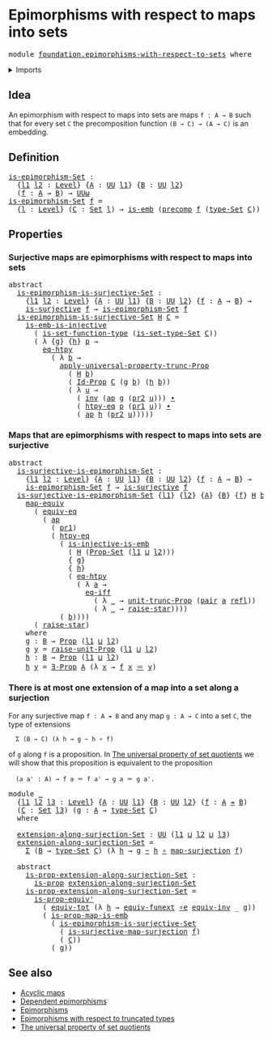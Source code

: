 # Epimorphisms with respect to maps into sets

<pre class="Agda"><a id="56" class="Keyword">module</a> <a id="63" href="foundation.epimorphisms-with-respect-to-sets.html" class="Module">foundation.epimorphisms-with-respect-to-sets</a> <a id="108" class="Keyword">where</a>
</pre>
<details><summary>Imports</summary>

<pre class="Agda"><a id="164" class="Keyword">open</a> <a id="169" class="Keyword">import</a> <a id="176" href="foundation.action-on-identifications-functions.html" class="Module">foundation.action-on-identifications-functions</a>
<a id="223" class="Keyword">open</a> <a id="228" class="Keyword">import</a> <a id="235" href="foundation.dependent-pair-types.html" class="Module">foundation.dependent-pair-types</a>
<a id="267" class="Keyword">open</a> <a id="272" class="Keyword">import</a> <a id="279" href="foundation.existential-quantification.html" class="Module">foundation.existential-quantification</a>
<a id="317" class="Keyword">open</a> <a id="322" class="Keyword">import</a> <a id="329" href="foundation.identity-types.html" class="Module">foundation.identity-types</a>
<a id="355" class="Keyword">open</a> <a id="360" class="Keyword">import</a> <a id="367" href="foundation.propositional-extensionality.html" class="Module">foundation.propositional-extensionality</a>
<a id="407" class="Keyword">open</a> <a id="412" class="Keyword">import</a> <a id="419" href="foundation.propositional-truncations.html" class="Module">foundation.propositional-truncations</a>
<a id="456" class="Keyword">open</a> <a id="461" class="Keyword">import</a> <a id="468" href="foundation.sets.html" class="Module">foundation.sets</a>
<a id="484" class="Keyword">open</a> <a id="489" class="Keyword">import</a> <a id="496" href="foundation.surjective-maps.html" class="Module">foundation.surjective-maps</a>
<a id="523" class="Keyword">open</a> <a id="528" class="Keyword">import</a> <a id="535" href="foundation.unit-type.html" class="Module">foundation.unit-type</a>
<a id="556" class="Keyword">open</a> <a id="561" class="Keyword">import</a> <a id="568" href="foundation.universe-levels.html" class="Module">foundation.universe-levels</a>

<a id="596" class="Keyword">open</a> <a id="601" class="Keyword">import</a> <a id="608" href="foundation-core.embeddings.html" class="Module">foundation-core.embeddings</a>
<a id="635" class="Keyword">open</a> <a id="640" class="Keyword">import</a> <a id="647" href="foundation-core.equivalences.html" class="Module">foundation-core.equivalences</a>
<a id="676" class="Keyword">open</a> <a id="681" class="Keyword">import</a> <a id="688" href="foundation-core.function-extensionality.html" class="Module">foundation-core.function-extensionality</a>
<a id="728" class="Keyword">open</a> <a id="733" class="Keyword">import</a> <a id="740" href="foundation-core.function-types.html" class="Module">foundation-core.function-types</a>
<a id="771" class="Keyword">open</a> <a id="776" class="Keyword">import</a> <a id="783" href="foundation-core.functoriality-dependent-pair-types.html" class="Module">foundation-core.functoriality-dependent-pair-types</a>
<a id="834" class="Keyword">open</a> <a id="839" class="Keyword">import</a> <a id="846" href="foundation-core.homotopies.html" class="Module">foundation-core.homotopies</a>
<a id="873" class="Keyword">open</a> <a id="878" class="Keyword">import</a> <a id="885" href="foundation-core.injective-maps.html" class="Module">foundation-core.injective-maps</a>
<a id="916" class="Keyword">open</a> <a id="921" class="Keyword">import</a> <a id="928" href="foundation-core.precomposition-functions.html" class="Module">foundation-core.precomposition-functions</a>
<a id="969" class="Keyword">open</a> <a id="974" class="Keyword">import</a> <a id="981" href="foundation-core.propositional-maps.html" class="Module">foundation-core.propositional-maps</a>
<a id="1016" class="Keyword">open</a> <a id="1021" class="Keyword">import</a> <a id="1028" href="foundation-core.propositions.html" class="Module">foundation-core.propositions</a>
<a id="1057" class="Keyword">open</a> <a id="1062" class="Keyword">import</a> <a id="1069" href="foundation-core.univalence.html" class="Module">foundation-core.univalence</a>
</pre>
</details>

## Idea

An epimorphism with respect to maps into sets are maps `f : A → B` such that for
every set `C` the precomposition function `(B → C) → (A → C)` is an embedding.

## Definition

<pre class="Agda"><a id="is-epimorphism-Set"></a><a id="1306" href="foundation.epimorphisms-with-respect-to-sets.html#1306" class="Function">is-epimorphism-Set</a> <a id="1325" class="Symbol">:</a>
  <a id="1329" class="Symbol">{</a><a id="1330" href="foundation.epimorphisms-with-respect-to-sets.html#1330" class="Bound">l1</a> <a id="1333" href="foundation.epimorphisms-with-respect-to-sets.html#1333" class="Bound">l2</a> <a id="1336" class="Symbol">:</a> <a id="1338" href="Agda.Primitive.html#742" class="Postulate">Level</a><a id="1343" class="Symbol">}</a> <a id="1345" class="Symbol">{</a><a id="1346" href="foundation.epimorphisms-with-respect-to-sets.html#1346" class="Bound">A</a> <a id="1348" class="Symbol">:</a> <a id="1350" href="Agda.Primitive.html#388" class="Primitive">UU</a> <a id="1353" href="foundation.epimorphisms-with-respect-to-sets.html#1330" class="Bound">l1</a><a id="1355" class="Symbol">}</a> <a id="1357" class="Symbol">{</a><a id="1358" href="foundation.epimorphisms-with-respect-to-sets.html#1358" class="Bound">B</a> <a id="1360" class="Symbol">:</a> <a id="1362" href="Agda.Primitive.html#388" class="Primitive">UU</a> <a id="1365" href="foundation.epimorphisms-with-respect-to-sets.html#1333" class="Bound">l2</a><a id="1367" class="Symbol">}</a>
  <a id="1371" class="Symbol">(</a><a id="1372" href="foundation.epimorphisms-with-respect-to-sets.html#1372" class="Bound">f</a> <a id="1374" class="Symbol">:</a> <a id="1376" href="foundation.epimorphisms-with-respect-to-sets.html#1346" class="Bound">A</a> <a id="1378" class="Symbol">→</a> <a id="1380" href="foundation.epimorphisms-with-respect-to-sets.html#1358" class="Bound">B</a><a id="1381" class="Symbol">)</a> <a id="1383" class="Symbol">→</a> <a id="1385" href="Agda.Primitive.html#512" class="Primitive">UUω</a>
<a id="1389" href="foundation.epimorphisms-with-respect-to-sets.html#1306" class="Function">is-epimorphism-Set</a> <a id="1408" href="foundation.epimorphisms-with-respect-to-sets.html#1408" class="Bound">f</a> <a id="1410" class="Symbol">=</a>
  <a id="1414" class="Symbol">{</a><a id="1415" href="foundation.epimorphisms-with-respect-to-sets.html#1415" class="Bound">l</a> <a id="1417" class="Symbol">:</a> <a id="1419" href="Agda.Primitive.html#742" class="Postulate">Level</a><a id="1424" class="Symbol">}</a> <a id="1426" class="Symbol">(</a><a id="1427" href="foundation.epimorphisms-with-respect-to-sets.html#1427" class="Bound">C</a> <a id="1429" class="Symbol">:</a> <a id="1431" href="foundation-core.sets.html#689" class="Function">Set</a> <a id="1435" href="foundation.epimorphisms-with-respect-to-sets.html#1415" class="Bound">l</a><a id="1436" class="Symbol">)</a> <a id="1438" class="Symbol">→</a> <a id="1440" href="foundation-core.embeddings.html#1086" class="Function">is-emb</a> <a id="1447" class="Symbol">(</a><a id="1448" href="foundation-core.precomposition-functions.html#582" class="Function">precomp</a> <a id="1456" href="foundation.epimorphisms-with-respect-to-sets.html#1408" class="Bound">f</a> <a id="1458" class="Symbol">(</a><a id="1459" href="foundation-core.sets.html#792" class="Function">type-Set</a> <a id="1468" href="foundation.epimorphisms-with-respect-to-sets.html#1427" class="Bound">C</a><a id="1469" class="Symbol">))</a>
</pre>
## Properties

### Surjective maps are epimorphisms with respect to maps into sets

<pre class="Agda"><a id="1569" class="Keyword">abstract</a>
  <a id="is-epimorphism-is-surjective-Set"></a><a id="1580" href="foundation.epimorphisms-with-respect-to-sets.html#1580" class="Function">is-epimorphism-is-surjective-Set</a> <a id="1613" class="Symbol">:</a>
    <a id="1619" class="Symbol">{</a><a id="1620" href="foundation.epimorphisms-with-respect-to-sets.html#1620" class="Bound">l1</a> <a id="1623" href="foundation.epimorphisms-with-respect-to-sets.html#1623" class="Bound">l2</a> <a id="1626" class="Symbol">:</a> <a id="1628" href="Agda.Primitive.html#742" class="Postulate">Level</a><a id="1633" class="Symbol">}</a> <a id="1635" class="Symbol">{</a><a id="1636" href="foundation.epimorphisms-with-respect-to-sets.html#1636" class="Bound">A</a> <a id="1638" class="Symbol">:</a> <a id="1640" href="Agda.Primitive.html#388" class="Primitive">UU</a> <a id="1643" href="foundation.epimorphisms-with-respect-to-sets.html#1620" class="Bound">l1</a><a id="1645" class="Symbol">}</a> <a id="1647" class="Symbol">{</a><a id="1648" href="foundation.epimorphisms-with-respect-to-sets.html#1648" class="Bound">B</a> <a id="1650" class="Symbol">:</a> <a id="1652" href="Agda.Primitive.html#388" class="Primitive">UU</a> <a id="1655" href="foundation.epimorphisms-with-respect-to-sets.html#1623" class="Bound">l2</a><a id="1657" class="Symbol">}</a> <a id="1659" class="Symbol">{</a><a id="1660" href="foundation.epimorphisms-with-respect-to-sets.html#1660" class="Bound">f</a> <a id="1662" class="Symbol">:</a> <a id="1664" href="foundation.epimorphisms-with-respect-to-sets.html#1636" class="Bound">A</a> <a id="1666" class="Symbol">→</a> <a id="1668" href="foundation.epimorphisms-with-respect-to-sets.html#1648" class="Bound">B</a><a id="1669" class="Symbol">}</a> <a id="1671" class="Symbol">→</a>
    <a id="1677" href="foundation.surjective-maps.html#2240" class="Function">is-surjective</a> <a id="1691" href="foundation.epimorphisms-with-respect-to-sets.html#1660" class="Bound">f</a> <a id="1693" class="Symbol">→</a> <a id="1695" href="foundation.epimorphisms-with-respect-to-sets.html#1306" class="Function">is-epimorphism-Set</a> <a id="1714" href="foundation.epimorphisms-with-respect-to-sets.html#1660" class="Bound">f</a>
  <a id="1718" href="foundation.epimorphisms-with-respect-to-sets.html#1580" class="Function">is-epimorphism-is-surjective-Set</a> <a id="1751" href="foundation.epimorphisms-with-respect-to-sets.html#1751" class="Bound">H</a> <a id="1753" href="foundation.epimorphisms-with-respect-to-sets.html#1753" class="Bound">C</a> <a id="1755" class="Symbol">=</a>
    <a id="1761" href="foundation-core.injective-maps.html#4734" class="Function">is-emb-is-injective</a>
      <a id="1787" class="Symbol">(</a> <a id="1789" href="foundation.sets.html#3736" class="Function">is-set-function-type</a> <a id="1810" class="Symbol">(</a><a id="1811" href="foundation-core.sets.html#843" class="Function">is-set-type-Set</a> <a id="1827" href="foundation.epimorphisms-with-respect-to-sets.html#1753" class="Bound">C</a><a id="1828" class="Symbol">))</a>
      <a id="1837" class="Symbol">(</a> <a id="1839" class="Symbol">λ</a> <a id="1841" class="Symbol">{</a><a id="1842" href="foundation.epimorphisms-with-respect-to-sets.html#1842" class="Bound">g</a><a id="1843" class="Symbol">}</a> <a id="1845" class="Symbol">{</a><a id="1846" href="foundation.epimorphisms-with-respect-to-sets.html#1846" class="Bound">h</a><a id="1847" class="Symbol">}</a> <a id="1849" href="foundation.epimorphisms-with-respect-to-sets.html#1849" class="Bound">p</a> <a id="1851" class="Symbol">→</a>
        <a id="1861" href="foundation-core.function-extensionality.html#3024" class="Function">eq-htpy</a>
          <a id="1879" class="Symbol">(</a> <a id="1881" class="Symbol">λ</a> <a id="1883" href="foundation.epimorphisms-with-respect-to-sets.html#1883" class="Bound">b</a> <a id="1885" class="Symbol">→</a>
            <a id="1899" href="foundation.propositional-truncations.html#4944" class="Function">apply-universal-property-trunc-Prop</a>
              <a id="1949" class="Symbol">(</a> <a id="1951" href="foundation.epimorphisms-with-respect-to-sets.html#1751" class="Bound">H</a> <a id="1953" href="foundation.epimorphisms-with-respect-to-sets.html#1883" class="Bound">b</a><a id="1954" class="Symbol">)</a>
              <a id="1970" class="Symbol">(</a> <a id="1972" href="foundation-core.sets.html#908" class="Function">Id-Prop</a> <a id="1980" href="foundation.epimorphisms-with-respect-to-sets.html#1753" class="Bound">C</a> <a id="1982" class="Symbol">(</a><a id="1983" href="foundation.epimorphisms-with-respect-to-sets.html#1842" class="Bound">g</a> <a id="1985" href="foundation.epimorphisms-with-respect-to-sets.html#1883" class="Bound">b</a><a id="1986" class="Symbol">)</a> <a id="1988" class="Symbol">(</a><a id="1989" href="foundation.epimorphisms-with-respect-to-sets.html#1846" class="Bound">h</a> <a id="1991" href="foundation.epimorphisms-with-respect-to-sets.html#1883" class="Bound">b</a><a id="1992" class="Symbol">))</a>
              <a id="2009" class="Symbol">(</a> <a id="2011" class="Symbol">λ</a> <a id="2013" href="foundation.epimorphisms-with-respect-to-sets.html#2013" class="Bound">u</a> <a id="2015" class="Symbol">→</a>
                <a id="2033" class="Symbol">(</a> <a id="2035" href="foundation-core.identity-types.html#3206" class="Function">inv</a> <a id="2039" class="Symbol">(</a><a id="2040" href="foundation.action-on-identifications-functions.html#730" class="Function">ap</a> <a id="2043" href="foundation.epimorphisms-with-respect-to-sets.html#1842" class="Bound">g</a> <a id="2045" class="Symbol">(</a><a id="2046" href="foundation.dependent-pair-types.html#615" class="Field">pr2</a> <a id="2050" href="foundation.epimorphisms-with-respect-to-sets.html#2013" class="Bound">u</a><a id="2051" class="Symbol">)))</a> <a id="2055" href="foundation-core.identity-types.html#2902" class="Function Operator">∙</a>
                <a id="2073" class="Symbol">(</a> <a id="2075" href="foundation-core.function-extensionality.html#1416" class="Function">htpy-eq</a> <a id="2083" href="foundation.epimorphisms-with-respect-to-sets.html#1849" class="Bound">p</a> <a id="2085" class="Symbol">(</a><a id="2086" href="foundation.dependent-pair-types.html#603" class="Field">pr1</a> <a id="2090" href="foundation.epimorphisms-with-respect-to-sets.html#2013" class="Bound">u</a><a id="2091" class="Symbol">))</a> <a id="2094" href="foundation-core.identity-types.html#2902" class="Function Operator">∙</a>
                <a id="2112" class="Symbol">(</a> <a id="2114" href="foundation.action-on-identifications-functions.html#730" class="Function">ap</a> <a id="2117" href="foundation.epimorphisms-with-respect-to-sets.html#1846" class="Bound">h</a> <a id="2119" class="Symbol">(</a><a id="2120" href="foundation.dependent-pair-types.html#615" class="Field">pr2</a> <a id="2124" href="foundation.epimorphisms-with-respect-to-sets.html#2013" class="Bound">u</a><a id="2125" class="Symbol">)))))</a>
</pre>
### Maps that are epimorphisms with respect to maps into sets are surjective

<pre class="Agda"><a id="2222" class="Keyword">abstract</a>
  <a id="is-surjective-is-epimorphism-Set"></a><a id="2233" href="foundation.epimorphisms-with-respect-to-sets.html#2233" class="Function">is-surjective-is-epimorphism-Set</a> <a id="2266" class="Symbol">:</a>
    <a id="2272" class="Symbol">{</a><a id="2273" href="foundation.epimorphisms-with-respect-to-sets.html#2273" class="Bound">l1</a> <a id="2276" href="foundation.epimorphisms-with-respect-to-sets.html#2276" class="Bound">l2</a> <a id="2279" class="Symbol">:</a> <a id="2281" href="Agda.Primitive.html#742" class="Postulate">Level</a><a id="2286" class="Symbol">}</a> <a id="2288" class="Symbol">{</a><a id="2289" href="foundation.epimorphisms-with-respect-to-sets.html#2289" class="Bound">A</a> <a id="2291" class="Symbol">:</a> <a id="2293" href="Agda.Primitive.html#388" class="Primitive">UU</a> <a id="2296" href="foundation.epimorphisms-with-respect-to-sets.html#2273" class="Bound">l1</a><a id="2298" class="Symbol">}</a> <a id="2300" class="Symbol">{</a><a id="2301" href="foundation.epimorphisms-with-respect-to-sets.html#2301" class="Bound">B</a> <a id="2303" class="Symbol">:</a> <a id="2305" href="Agda.Primitive.html#388" class="Primitive">UU</a> <a id="2308" href="foundation.epimorphisms-with-respect-to-sets.html#2276" class="Bound">l2</a><a id="2310" class="Symbol">}</a> <a id="2312" class="Symbol">{</a><a id="2313" href="foundation.epimorphisms-with-respect-to-sets.html#2313" class="Bound">f</a> <a id="2315" class="Symbol">:</a> <a id="2317" href="foundation.epimorphisms-with-respect-to-sets.html#2289" class="Bound">A</a> <a id="2319" class="Symbol">→</a> <a id="2321" href="foundation.epimorphisms-with-respect-to-sets.html#2301" class="Bound">B</a><a id="2322" class="Symbol">}</a> <a id="2324" class="Symbol">→</a>
    <a id="2330" href="foundation.epimorphisms-with-respect-to-sets.html#1306" class="Function">is-epimorphism-Set</a> <a id="2349" href="foundation.epimorphisms-with-respect-to-sets.html#2313" class="Bound">f</a> <a id="2351" class="Symbol">→</a> <a id="2353" href="foundation.surjective-maps.html#2240" class="Function">is-surjective</a> <a id="2367" href="foundation.epimorphisms-with-respect-to-sets.html#2313" class="Bound">f</a>
  <a id="2371" href="foundation.epimorphisms-with-respect-to-sets.html#2233" class="Function">is-surjective-is-epimorphism-Set</a> <a id="2404" class="Symbol">{</a><a id="2405" href="foundation.epimorphisms-with-respect-to-sets.html#2405" class="Bound">l1</a><a id="2407" class="Symbol">}</a> <a id="2409" class="Symbol">{</a><a id="2410" href="foundation.epimorphisms-with-respect-to-sets.html#2410" class="Bound">l2</a><a id="2412" class="Symbol">}</a> <a id="2414" class="Symbol">{</a><a id="2415" href="foundation.epimorphisms-with-respect-to-sets.html#2415" class="Bound">A</a><a id="2416" class="Symbol">}</a> <a id="2418" class="Symbol">{</a><a id="2419" href="foundation.epimorphisms-with-respect-to-sets.html#2419" class="Bound">B</a><a id="2420" class="Symbol">}</a> <a id="2422" class="Symbol">{</a><a id="2423" href="foundation.epimorphisms-with-respect-to-sets.html#2423" class="Bound">f</a><a id="2424" class="Symbol">}</a> <a id="2426" href="foundation.epimorphisms-with-respect-to-sets.html#2426" class="Bound">H</a> <a id="2428" href="foundation.epimorphisms-with-respect-to-sets.html#2428" class="Bound">b</a> <a id="2430" class="Symbol">=</a>
    <a id="2436" href="foundation-core.equivalences.html#2869" class="Function">map-equiv</a>
      <a id="2452" class="Symbol">(</a> <a id="2454" href="foundation-core.univalence.html#855" class="Function">equiv-eq</a>
        <a id="2471" class="Symbol">(</a> <a id="2473" href="foundation.action-on-identifications-functions.html#730" class="Function">ap</a>
          <a id="2486" class="Symbol">(</a> <a id="2488" href="foundation.dependent-pair-types.html#603" class="Field">pr1</a><a id="2491" class="Symbol">)</a>
          <a id="2503" class="Symbol">(</a> <a id="2505" href="foundation-core.function-extensionality.html#1416" class="Function">htpy-eq</a>
            <a id="2525" class="Symbol">(</a> <a id="2527" href="foundation-core.injective-maps.html#3789" class="Function">is-injective-is-emb</a>
              <a id="2561" class="Symbol">(</a> <a id="2563" href="foundation.epimorphisms-with-respect-to-sets.html#2426" class="Bound">H</a> <a id="2565" class="Symbol">(</a><a id="2566" href="foundation.propositional-extensionality.html#3271" class="Function">Prop-Set</a> <a id="2575" class="Symbol">(</a><a id="2576" href="foundation.epimorphisms-with-respect-to-sets.html#2405" class="Bound">l1</a> <a id="2579" href="Agda.Primitive.html#961" class="Primitive Operator">⊔</a> <a id="2581" href="foundation.epimorphisms-with-respect-to-sets.html#2410" class="Bound">l2</a><a id="2583" class="Symbol">)))</a>
              <a id="2601" class="Symbol">{</a> <a id="2603" href="foundation.epimorphisms-with-respect-to-sets.html#2854" class="Function">g</a><a id="2604" class="Symbol">}</a>
              <a id="2620" class="Symbol">{</a> <a id="2622" href="foundation.epimorphisms-with-respect-to-sets.html#2917" class="Function">h</a><a id="2623" class="Symbol">}</a>
              <a id="2639" class="Symbol">(</a> <a id="2641" href="foundation-core.function-extensionality.html#3024" class="Function">eq-htpy</a>
                <a id="2665" class="Symbol">(</a> <a id="2667" class="Symbol">λ</a> <a id="2669" href="foundation.epimorphisms-with-respect-to-sets.html#2669" class="Bound">a</a> <a id="2671" class="Symbol">→</a>
                  <a id="2691" href="foundation.propositional-extensionality.html#2408" class="Function">eq-iff</a>
                    <a id="2718" class="Symbol">(</a> <a id="2720" class="Symbol">λ</a> <a id="2722" href="foundation.epimorphisms-with-respect-to-sets.html#2722" class="Bound">_</a> <a id="2724" class="Symbol">→</a> <a id="2726" href="foundation.propositional-truncations.html#1467" class="Function">unit-trunc-Prop</a> <a id="2742" class="Symbol">(</a><a id="2743" href="foundation.dependent-pair-types.html#586" class="InductiveConstructor">pair</a> <a id="2748" href="foundation.epimorphisms-with-respect-to-sets.html#2669" class="Bound">a</a> <a id="2750" href="foundation-core.identity-types.html#1922" class="InductiveConstructor">refl</a><a id="2754" class="Symbol">))</a>
                    <a id="2777" class="Symbol">(</a> <a id="2779" class="Symbol">λ</a> <a id="2781" href="foundation.epimorphisms-with-respect-to-sets.html#2781" class="Bound">_</a> <a id="2783" class="Symbol">→</a> <a id="2785" href="foundation.unit-type.html#1412" class="Function">raise-star</a><a id="2795" class="Symbol">))))</a>
            <a id="2812" class="Symbol">(</a> <a id="2814" href="foundation.epimorphisms-with-respect-to-sets.html#2428" class="Bound">b</a><a id="2815" class="Symbol">))))</a>
      <a id="2826" class="Symbol">(</a> <a id="2828" href="foundation.unit-type.html#1412" class="Function">raise-star</a><a id="2838" class="Symbol">)</a>
    <a id="2844" class="Keyword">where</a>
    <a id="2854" href="foundation.epimorphisms-with-respect-to-sets.html#2854" class="Function">g</a> <a id="2856" class="Symbol">:</a> <a id="2858" href="foundation.epimorphisms-with-respect-to-sets.html#2419" class="Bound">B</a> <a id="2860" class="Symbol">→</a> <a id="2862" href="foundation-core.propositions.html#949" class="Function">Prop</a> <a id="2867" class="Symbol">(</a><a id="2868" href="foundation.epimorphisms-with-respect-to-sets.html#2405" class="Bound">l1</a> <a id="2871" href="Agda.Primitive.html#961" class="Primitive Operator">⊔</a> <a id="2873" href="foundation.epimorphisms-with-respect-to-sets.html#2410" class="Bound">l2</a><a id="2875" class="Symbol">)</a>
    <a id="2881" href="foundation.epimorphisms-with-respect-to-sets.html#2854" class="Function">g</a> <a id="2883" href="foundation.epimorphisms-with-respect-to-sets.html#2883" class="Bound">y</a> <a id="2885" class="Symbol">=</a> <a id="2887" href="foundation.unit-type.html#3474" class="Function">raise-unit-Prop</a> <a id="2903" class="Symbol">(</a><a id="2904" href="foundation.epimorphisms-with-respect-to-sets.html#2405" class="Bound">l1</a> <a id="2907" href="Agda.Primitive.html#961" class="Primitive Operator">⊔</a> <a id="2909" href="foundation.epimorphisms-with-respect-to-sets.html#2410" class="Bound">l2</a><a id="2911" class="Symbol">)</a>
    <a id="2917" href="foundation.epimorphisms-with-respect-to-sets.html#2917" class="Function">h</a> <a id="2919" class="Symbol">:</a> <a id="2921" href="foundation.epimorphisms-with-respect-to-sets.html#2419" class="Bound">B</a> <a id="2923" class="Symbol">→</a> <a id="2925" href="foundation-core.propositions.html#949" class="Function">Prop</a> <a id="2930" class="Symbol">(</a><a id="2931" href="foundation.epimorphisms-with-respect-to-sets.html#2405" class="Bound">l1</a> <a id="2934" href="Agda.Primitive.html#961" class="Primitive Operator">⊔</a> <a id="2936" href="foundation.epimorphisms-with-respect-to-sets.html#2410" class="Bound">l2</a><a id="2938" class="Symbol">)</a>
    <a id="2944" href="foundation.epimorphisms-with-respect-to-sets.html#2917" class="Function">h</a> <a id="2946" href="foundation.epimorphisms-with-respect-to-sets.html#2946" class="Bound">y</a> <a id="2948" class="Symbol">=</a> <a id="2950" href="foundation.existential-quantification.html#1568" class="Function">∃-Prop</a> <a id="2957" href="foundation.epimorphisms-with-respect-to-sets.html#2415" class="Bound">A</a> <a id="2959" class="Symbol">(λ</a> <a id="2962" href="foundation.epimorphisms-with-respect-to-sets.html#2962" class="Bound">x</a> <a id="2964" class="Symbol">→</a> <a id="2966" href="foundation.epimorphisms-with-respect-to-sets.html#2423" class="Bound">f</a> <a id="2968" href="foundation.epimorphisms-with-respect-to-sets.html#2962" class="Bound">x</a> <a id="2970" href="foundation-core.identity-types.html#1953" class="Function Operator">＝</a> <a id="2972" href="foundation.epimorphisms-with-respect-to-sets.html#2946" class="Bound">y</a><a id="2973" class="Symbol">)</a>
</pre>
### There is at most one extension of a map into a set along a surjection

For any surjective map `f : A ↠ B` and any map `g : A → C` into a set `C`, the
type of extensions

```text
  Σ (B → C) (λ h → g ~ h ∘ f)
```

of `g` along `f` is a proposition. In
[The universal property of set quotients](foundation.universal-property-set-quotients.md)
we will show that this proposition is equivalent to the proposition

```text
  (a a' : A) → f a ＝ f a' → g a ＝ g a'.
```

<pre class="Agda"><a id="3455" class="Keyword">module</a> <a id="3462" href="foundation.epimorphisms-with-respect-to-sets.html#3462" class="Module">_</a>
  <a id="3466" class="Symbol">{</a><a id="3467" href="foundation.epimorphisms-with-respect-to-sets.html#3467" class="Bound">l1</a> <a id="3470" href="foundation.epimorphisms-with-respect-to-sets.html#3470" class="Bound">l2</a> <a id="3473" href="foundation.epimorphisms-with-respect-to-sets.html#3473" class="Bound">l3</a> <a id="3476" class="Symbol">:</a> <a id="3478" href="Agda.Primitive.html#742" class="Postulate">Level</a><a id="3483" class="Symbol">}</a> <a id="3485" class="Symbol">{</a><a id="3486" href="foundation.epimorphisms-with-respect-to-sets.html#3486" class="Bound">A</a> <a id="3488" class="Symbol">:</a> <a id="3490" href="Agda.Primitive.html#388" class="Primitive">UU</a> <a id="3493" href="foundation.epimorphisms-with-respect-to-sets.html#3467" class="Bound">l1</a><a id="3495" class="Symbol">}</a> <a id="3497" class="Symbol">{</a><a id="3498" href="foundation.epimorphisms-with-respect-to-sets.html#3498" class="Bound">B</a> <a id="3500" class="Symbol">:</a> <a id="3502" href="Agda.Primitive.html#388" class="Primitive">UU</a> <a id="3505" href="foundation.epimorphisms-with-respect-to-sets.html#3470" class="Bound">l2</a><a id="3507" class="Symbol">}</a> <a id="3509" class="Symbol">(</a><a id="3510" href="foundation.epimorphisms-with-respect-to-sets.html#3510" class="Bound">f</a> <a id="3512" class="Symbol">:</a> <a id="3514" href="foundation.epimorphisms-with-respect-to-sets.html#3486" class="Bound">A</a> <a id="3516" href="foundation.surjective-maps.html#2563" class="Function Operator">↠</a> <a id="3518" href="foundation.epimorphisms-with-respect-to-sets.html#3498" class="Bound">B</a><a id="3519" class="Symbol">)</a>
  <a id="3523" class="Symbol">(</a><a id="3524" href="foundation.epimorphisms-with-respect-to-sets.html#3524" class="Bound">C</a> <a id="3526" class="Symbol">:</a> <a id="3528" href="foundation-core.sets.html#689" class="Function">Set</a> <a id="3532" href="foundation.epimorphisms-with-respect-to-sets.html#3473" class="Bound">l3</a><a id="3534" class="Symbol">)</a> <a id="3536" class="Symbol">(</a><a id="3537" href="foundation.epimorphisms-with-respect-to-sets.html#3537" class="Bound">g</a> <a id="3539" class="Symbol">:</a> <a id="3541" href="foundation.epimorphisms-with-respect-to-sets.html#3486" class="Bound">A</a> <a id="3543" class="Symbol">→</a> <a id="3545" href="foundation-core.sets.html#792" class="Function">type-Set</a> <a id="3554" href="foundation.epimorphisms-with-respect-to-sets.html#3524" class="Bound">C</a><a id="3555" class="Symbol">)</a>
  <a id="3559" class="Keyword">where</a>

  <a id="3568" href="foundation.epimorphisms-with-respect-to-sets.html#3568" class="Function">extension-along-surjection-Set</a> <a id="3599" class="Symbol">:</a> <a id="3601" href="Agda.Primitive.html#388" class="Primitive">UU</a> <a id="3604" class="Symbol">(</a><a id="3605" href="foundation.epimorphisms-with-respect-to-sets.html#3467" class="Bound">l1</a> <a id="3608" href="Agda.Primitive.html#961" class="Primitive Operator">⊔</a> <a id="3610" href="foundation.epimorphisms-with-respect-to-sets.html#3470" class="Bound">l2</a> <a id="3613" href="Agda.Primitive.html#961" class="Primitive Operator">⊔</a> <a id="3615" href="foundation.epimorphisms-with-respect-to-sets.html#3473" class="Bound">l3</a><a id="3617" class="Symbol">)</a>
  <a id="3621" href="foundation.epimorphisms-with-respect-to-sets.html#3568" class="Function">extension-along-surjection-Set</a> <a id="3652" class="Symbol">=</a>
    <a id="3658" href="foundation.dependent-pair-types.html#505" class="Record">Σ</a> <a id="3660" class="Symbol">(</a><a id="3661" href="foundation.epimorphisms-with-respect-to-sets.html#3498" class="Bound">B</a> <a id="3663" class="Symbol">→</a> <a id="3665" href="foundation-core.sets.html#792" class="Function">type-Set</a> <a id="3674" href="foundation.epimorphisms-with-respect-to-sets.html#3524" class="Bound">C</a><a id="3675" class="Symbol">)</a> <a id="3677" class="Symbol">(λ</a> <a id="3680" href="foundation.epimorphisms-with-respect-to-sets.html#3680" class="Bound">h</a> <a id="3682" class="Symbol">→</a> <a id="3684" href="foundation.epimorphisms-with-respect-to-sets.html#3537" class="Bound">g</a> <a id="3686" href="foundation-core.homotopies.html#2717" class="Function Operator">~</a> <a id="3688" href="foundation.epimorphisms-with-respect-to-sets.html#3680" class="Bound">h</a> <a id="3690" href="foundation-core.function-types.html#455" class="Function Operator">∘</a> <a id="3692" href="foundation.surjective-maps.html#2723" class="Function">map-surjection</a> <a id="3707" href="foundation.epimorphisms-with-respect-to-sets.html#3510" class="Bound">f</a><a id="3708" class="Symbol">)</a>

  <a id="3713" class="Keyword">abstract</a>
    <a id="3726" href="foundation.epimorphisms-with-respect-to-sets.html#3726" class="Function">is-prop-extension-along-surjection-Set</a> <a id="3765" class="Symbol">:</a>
      <a id="3773" href="foundation-core.propositions.html#867" class="Function">is-prop</a> <a id="3781" href="foundation.epimorphisms-with-respect-to-sets.html#3568" class="Function">extension-along-surjection-Set</a>
    <a id="3816" href="foundation.epimorphisms-with-respect-to-sets.html#3726" class="Function">is-prop-extension-along-surjection-Set</a> <a id="3855" class="Symbol">=</a>
      <a id="3863" href="foundation-core.propositions.html#4423" class="Function">is-prop-equiv&#39;</a>
        <a id="3886" class="Symbol">(</a> <a id="3888" href="foundation-core.functoriality-dependent-pair-types.html#6989" class="Function">equiv-tot</a> <a id="3898" class="Symbol">(λ</a> <a id="3901" href="foundation.epimorphisms-with-respect-to-sets.html#3901" class="Bound">h</a> <a id="3903" class="Symbol">→</a> <a id="3905" href="foundation-core.function-extensionality.html#2891" class="Function">equiv-funext</a> <a id="3918" href="foundation-core.equivalences.html#12664" class="Function Operator">∘e</a> <a id="3921" href="foundation.identity-types.html#1979" class="Function">equiv-inv</a> <a id="3931" class="Symbol">_</a> <a id="3933" href="foundation.epimorphisms-with-respect-to-sets.html#3537" class="Bound">g</a><a id="3934" class="Symbol">))</a>
        <a id="3945" class="Symbol">(</a> <a id="3947" href="foundation-core.propositional-maps.html#2396" class="Function">is-prop-map-is-emb</a>
          <a id="3976" class="Symbol">(</a> <a id="3978" href="foundation.epimorphisms-with-respect-to-sets.html#1580" class="Function">is-epimorphism-is-surjective-Set</a>
            <a id="4023" class="Symbol">(</a> <a id="4025" href="foundation.surjective-maps.html#2774" class="Function">is-surjective-map-surjection</a> <a id="4054" href="foundation.epimorphisms-with-respect-to-sets.html#3510" class="Bound">f</a><a id="4055" class="Symbol">)</a>
            <a id="4069" class="Symbol">(</a> <a id="4071" href="foundation.epimorphisms-with-respect-to-sets.html#3524" class="Bound">C</a><a id="4072" class="Symbol">))</a>
          <a id="4085" class="Symbol">(</a> <a id="4087" href="foundation.epimorphisms-with-respect-to-sets.html#3537" class="Bound">g</a><a id="4088" class="Symbol">))</a>
</pre>
## See also

- [Acyclic maps](synthetic-homotopy-theory.acyclic-maps.md)
- [Dependent epimorphisms](foundation.dependent-epimorphisms.md)
- [Epimorphisms](foundation.epimorphisms.md)
- [Epimorphisms with respect to truncated types](foundation.epimorphisms-with-respect-to-truncated-types.md)
- [The universal property of set quotients](foundation.universal-property-set-quotients.md)
